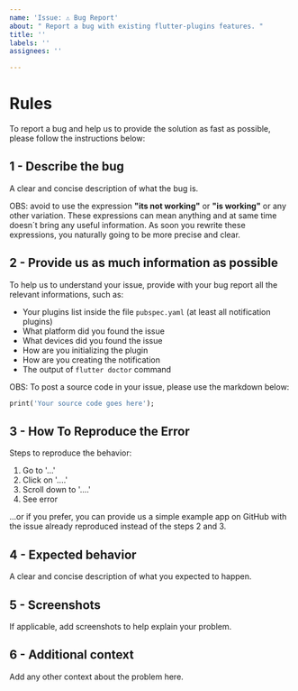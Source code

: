 ```yaml
---
name: 'Issue: ⚠️ Bug Report'
about: " Report a bug with existing flutter-plugins features. "
title: ''
labels: ''
assignees: ''

---
```


# Rules

<!-- ====== ⚠️ =========== WARNING =========== ⚠️ ======

<!-- ====== ⚠️ DO NOT ERASE THIS FORM ISSUE!!!! ⚠️ ======
<!-- ====== ⚠️ DO NOT ERASE THIS FORM ISSUE!!!! ⚠️ ======
<!-- ====== ⚠️ DO NOT ERASE THIS FORM ISSUE!!!! ⚠️ ======
<!-- ====== ⚠️ DO NOT ERASE THIS FORM ISSUE!!!! ⚠️ ======

<!-- ====== ⚠️  PLEASE, READ THE MESSAGE BELLOW ⚠️ ======

If you remove, do not respond the form bellow or break the posting rules, your issue will be ***closed*** and marked as ***invalid***.
If your issue was marked with ***invalid***, its content will not be read.
Please respect the rules below and we will respond you as soon as possible.
-->

To report a bug and help us to provide the solution as fast as possible, please follow the instructions below:

## **1 - Describe the bug**

A clear and concise description of what the bug is. 

OBS: avoid to use the expression **"its not working"** or **"is working"** or any other variation. These expressions can mean anything and at same time doesn´t bring any useful information. As soon you rewrite these expressions, you naturally going to be more precise and clear.

## **2 - Provide us as much information as possible**

To help us to understand your issue, provide with your bug report all the relevant informations, such as:

* Your plugins list inside the file `pubspec.yaml` (at least all notification plugins)
* What platform did you found the issue
* What devices did you found the issue
* How are you initializing the plugin
* How are you creating the notification
* The output of `flutter doctor` command

OBS: To post a source code in your issue, please use the markdown below:

```Dart
print('Your source code goes here');
```

## **3 - How To Reproduce the Error**

Steps to reproduce the behavior:
1. Go to '...'
2. Click on '....'
3. Scroll down to '....'
4. See error

...or if you prefer, you can provide us a simple example app on GitHub with the issue already reproduced instead of the steps 2 and 3.

## **4 - Expected behavior**
A clear and concise description of what you expected to happen.

## **5 - Screenshots**
If applicable, add screenshots to help explain your problem.

## **6 - Additional context**
Add any other context about the problem here.
